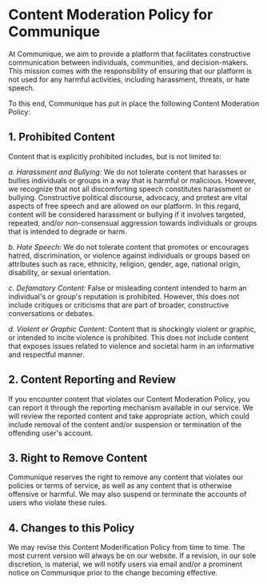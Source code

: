 # Content Moderation Policy for Communique

At Communique, we aim to provide a platform that facilitates constructive communication between individuals, communities, and decision-makers. This mission comes with the responsibility of ensuring that our platform is not used for any harmful activities, including harassment, threats, or hate speech.

To this end, Communique has put in place the following Content Moderation Policy:

## 1. Prohibited Content

Content that is explicitly prohibited includes, but is not limited to:

_a. Harassment and Bullying:_ We do not tolerate content that harasses or bullies individuals or groups in a way that is harmful or malicious. However, we recognize that not all discomforting speech constitutes harassment or bullying. Constructive political discourse, advocacy, and protest are vital aspects of free speech and are allowed on our platform. In this regard, content will be considered harassment or bullying if it involves targeted, repeated, and/or non-consensual aggression towards individuals or groups that is intended to degrade or harm.

_b. Hate Speech:_ We do not tolerate content that promotes or encourages hatred, discrimination, or violence against individuals or groups based on attributes such as race, ethnicity, religion, gender, age, national origin, disability, or sexual orientation.

_c. Defamatory Content:_ False or misleading content intended to harm an individual's or group's reputation is prohibited. However, this does not include critiques or criticisms that are part of broader, constructive conversations or debates.

_d. Violent or Graphic Content:_ Content that is shockingly violent or graphic, or intended to incite violence is prohibited. This does not include content that exposes issues related to violence and societal harm in an informative and respectful manner.

## 2. Content Reporting and Review

If you encounter content that violates our Content Moderation Policy, you can report it through the reporting mechanism available in our service. We will review the reported content and take appropriate action, which could include removal of the content and/or suspension or termination of the offending user's account.

## 3. Right to Remove Content

Communique reserves the right to remove any content that violates our policies or terms of service, as well as any content that is otherwise offensive or harmful. We may also suspend or terminate the accounts of users who violate these rules.

## 4. Changes to this Policy

We may revise this Content Moderification Policy from time to time. The most current version will always be on our website. If a revision, in our sole discretion, is material, we will notify users via email and/or a prominent notice on Communique prior to the change becoming effective.
